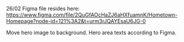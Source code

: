 26/02
Figma file resides here: https://www.figma.com/file/2QuGfAOcHaZJ6aHXfuamnK/Hometown-Homepage?node-id=121%3A2&t=urm3rJQAYEsaU6JG-0

Move hero image to background.
Hero area texts according to Figma.